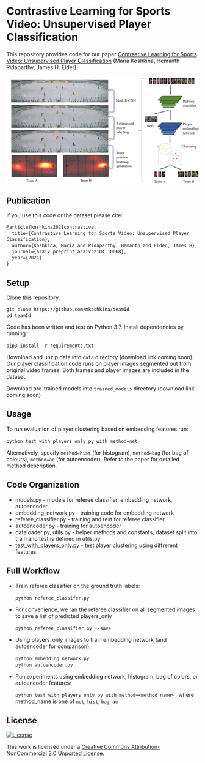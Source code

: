 # Contrastive Learning for Sports Video: Unsupervised Player Classification
This repository provides code for our paper [Contrastive Learning for Sports Video: Unsupervised Player Classification](https://arxiv.org/abs/2104.10068) (Maria Koshkina, Hemanth Pidaparthy, James H. Elder).

![Workflow](docs/workflow.png)

## Publication
If you use this code or the dataset please cite:
``` 
@article{koshkina2021contrastive,
  title={Contrastive Learning for Sports Video: Unsupervised Player Classification},
  author={Koshkina, Maria and Pidaparthy, Hemanth and Elder, James H},
  journal={arXiv preprint arXiv:2104.10068},
  year={2021}
}
```

## Setup
Clone this repository.
```
git clone https://github.com/mkoshkina/teamId
cd teamId
```

Code has been written and test on Python 3.7.  Install dependencies by running:

`pip3 install -r requirements.txt`

Download and unzip data into `data` directory (download link coming soon). Our player classification code runs on player images segmented out from original video frames. Both frames and player images are included in the dataset.

Download pre-trained models into `trained_models` directory (download link coming soon)

## Usage
To run evaluation of player clustering based on embedding features run:

`python test_with_players_only.py with method=net`

Alternatively, specify `method=hist` (for histogram), `method=bag` (for bag of colours), `method=ae` (for autoencoder).
Refer to the paper for detailed method description.


## Code Organization
* models.py - models for referee classifier, embedding network, autoencoder
* embedding_network.py - training code for embedding network
* referee_classifier.py - training and test for referee classifier
* autoencoder.py - training for autoencoder
* dataloader.py, utils.py - helper methods and constants; dataset split into train and test is defined in utils.py
* test_with_players_only.py - test player clustering using diffrerent features 


## Full Workflow
* Train referee classifier on the ground truth labels:

	`python referee_classifer.py`
	
* For convenience, we ran the referee classifier on all segmented images to save a list of predicted players_only 

	`python referee_classifier.py --save`
	
* Using players_only images to train embedding network (and autoencoder for comparison):

	`python embedding_network.py`	
	`python autoencoder.py`

	
* Run experiments using embedding network, histogram, bag of colors, or autoencoder features:

	`python test_with_players_only.py with method=<method_name>` ,
where method_name is one of `net`, `hist`, `bag`, `ae` 

## License
[![License](https://i.creativecommons.org/l/by-nc/3.0/88x31.png)](http://creativecommons.org/licenses/by-nc/3.0/)

This work is licensed under a [Creative Commons Attribution-NonCommercial 3.0 Unported License](http://creativecommons.org/licenses/by-nc/3.0/).
